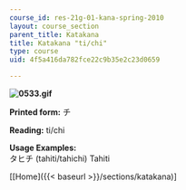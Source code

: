 ```yaml
---
course_id: res-21g-01-kana-spring-2010
layout: course_section
parent_title: Katakana
title: Katakana "ti/chi"
type: course
uid: 4f5a416da782fce22c9b35e2c23d0659

---
```


**![0533.gif](/coursemedia/res-21g-01-kana-spring-2010/233991ea3ddcf0fb1235d8899b62e79b_0533.gif)**

**Printed form:** チ

**Reading:** ti/chi

**Usage Examples:**  
タヒチ (tahiti/tahichi) Tahiti

\[[Home]({{< baseurl >}}/sections/katakana)\]